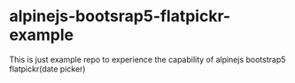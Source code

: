# alpinejs-bootsrap5-flatpickr-example
This is just example repo to experience the capability of alpinejs bootstrap5 flatpickr(date picker)
